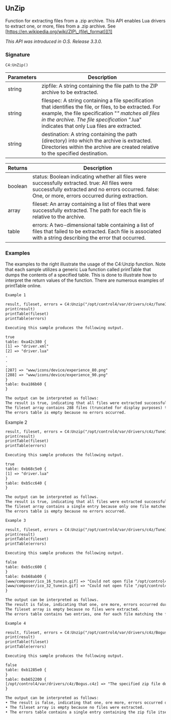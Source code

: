 ## UnZip
Function for extracting files from a .zip archive. This API enables Lua drivers to extract one, or more, files from a .zip archive. See [https://en.wikipedia.org/wiki/ZIP\_(file\_format)][1]
 

_This API was introduced in O.S. Release 3.3.0._


### Signature

`C4:UnZip()`


| Parameters | Description |
| --- | --- |
| string | zipfile: A string containing the file path to the ZIP archive to be extracted. |
| string | filespec: A string containing a file specification that identifies the file, or files, to be extracted. For example, the file specification "*" matches all files in the archive. The file specification "*.lua" indicates that only Lua files are extracted. |
| string | destination: A string containing the path (directory) into which the archive is extracted. Directories within the archive are created relative to the specified destination. |


| Returns | Description |
| --- | --- |
| boolean | status: Boolean indicating whether all files were successfully extracted. true: All files were successfully extracted and no errors occurred. false: One, or more, errors occurred during extraction. |
| array | fileset: An array containing a list of files that were successfully extracted. The path for each file is relative to the archive. |
| table | errors: A two-dimensional table containing a list of files that failed to be extracted. Each file is associated with a string describing the error that occurred. |


### Examples

The examples to the right illustrate the usage of the C4:Unzip function. Note that each sample utilizes a generic Lua function called printTable that dumps the contents of a specified table. This is done to illustrate how to interpret the return values of the function. There are numerous examples of printTable online.




```xml
Example 1

result, fileset, errors = C4:Unzip("/opt/control4/var/drivers/c4z/TuneIn.c4z", "*", "/opt/control4/var/drivers/c4z/TuneIn")
print(result)
printTable(fileset)
printTable(errors)

Executing this sample produces the following output.

true
table: 0xa42c380 {
[1] => "driver.xml"
[2] => "driver.lua"
.
.
.
[287] => "www/icons/device/experience_80.png"
[288] => "www/icons/device/experience_90.png"
}
table: 0xa186b60 {
}

The output can be interpreted as follows:
The result is true, indicating that all files were extracted successfully.
The fileset array contains 288 files (truncated for display purposes) that were extracted successfully. Note that the path to each file is relative to the archive.
The errors table is empty because no errors occurred.
```


Example 2
```xml
result, fileset, errors = C4:Unzip("/opt/control4/var/drivers/c4z/TuneIn.c4z", "*.lua", "/opt/control4/var/drivers/c4z/TuneIn")
print(result)
printTable(fileset)
printTable(errors)

Executing this sample produces the following output.

true
table: 0xb68c5e0 {
[1] => "driver.lua"
}
table: 0xb5cc640 {
}

The output can be interpreted as follows.
The result is true, indicating that all files were extracted successfully.
The fileset array contains a single entry because only one file matched the file specification: "*.lua".
The errors table is empty because no errors occurred.
```


```xml
Example 3

result, fileset, errors = C4:Unzip("/opt/control4/var/drivers/c4z/TuneIn.c4z", "*.gif", "/opt/control4/var/drivers/c4z/TuneIn")
print(result)
printTable(fileset)
printTable(errors)

Executing this sample produces the following output.
```

```xml
false
table: 0xb5cc600 {
}
table: 0xb68ab00 {
[www/composer/ico_16_tunein.gif] => "Could not open file "/opt/control4/var/drivers/c4z/TuneIn/www/composer/ico_16_tunein.gif": Not a directory"
[www/composer/ico_32_tunein.gif] => "Could not open file "/opt/control4/var/drivers/c4z/TuneIn/www/composer/ico_32_tunein.gif": Not a directory"
}
```

```xml
The output can be interpreted as follows.
The result is false, indicating that one, ore more, errors occurred during extraction.
The fileset array is empty because no files were extracted.
The errors table contains two entries, one for each file matching the file specification: "*.gif". Each file is associated with a string describing the error that occurred.
```


```xml
Example 4
```

```xml
result, fileset, errors = C4:Unzip("/opt/control4/var/drivers/c4z/Bogus.c4z", "*", "/opt/control4/var/drivers/c4z/Bogus")
print(result)
printTable(fileset)
printTable(errors)

Executing this sample produces the following output.

false
table: 0xb1285e0 {
}
table: 0xb652200 {
[/opt/control4/var/drivers/c4z/Bogus.c4z] => "The specified zip file does not exist"
}

The output can be interpreted as follows:
• The result is false, indicating that one, ore more, errors occurred during extraction.
• The fileset array is empty because no files were extracted.
• The errors table contains a single entry containing the zip file itself. The associated error message indicates that the specified file does not exist.
```

[1]:	See%20https://en.wikipedia.org/wiki/ZIP_(file_format)